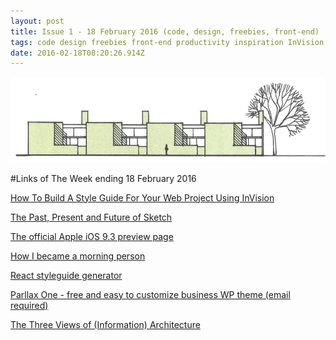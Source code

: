 ```yaml
---
layout: post
title: Issue 1 - 18 February 2016 (code, design, freebies, front-end)
tags: code design freebies front-end productivity inspiration InVision
date: 2016-02-18T08:20:26.914Z
---
```

![How To Build A Style Guide For Your Web Project Using InVision](/assets/uploads/issue-1.png "How To Build A Style Guide For Your Web Project Using InVision")

#Links of The Week ending 18 February 2016

<a href="http://www.youandco.com.au/blog/how-to-build-a-style-guide-for-your-web-project-using-invision" target="_blank">How To Build A Style Guide For Your Web Project Using InVision</a>

<a href="https://medium.com/habit-of-introspection/the-past-present-and-future-of-sketch-d5237879b7af" target="_blank">The Past, Present and Future of Sketch</a>

<a href="http://www.apple.com/ios/preview/" target="_blank">The official Apple iOS 9.3 preview page</a>

<a href="http://colejfox.com/become-a-morning-person/" target="_blank">How I became a morning person</a>

<a href="https://github.com/sapegin/react-styleguidist" target="_blank">React styleguide generator</a>

<a href="http://themeisle.com/themes/parallax-one" target="_blank">Parllax One - free and easy to customize business WP theme (email required)</a>

<a href="http://www.uxbooth.com/articles/three-views-of-information-architecture/" target="_blank">The Three Views of (Information) Architecture</a>